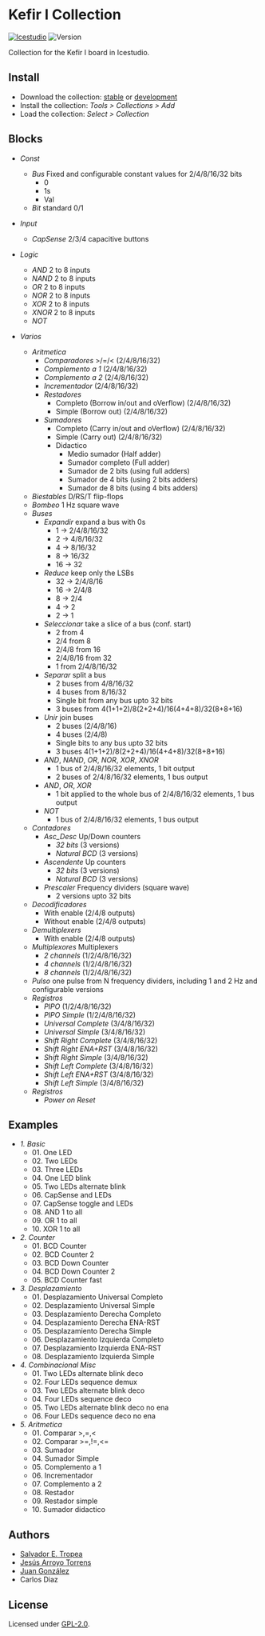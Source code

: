 # Kefir I Collection

[![Icestudio](https://img.shields.io/badge/collection-icestudio-blue.svg)](https://github.com/FPGAwars/icestudio)
![Version](https://img.shields.io/badge/version-v0.1.0-orange.svg)

Collection for the Kefir I board in Icestudio.

## Install

* Download the collection: [stable](https://github.com/set-soft/collection-kefir_i/archive/v0.1.0.zip) or [development](https://github.com/set-soft/collection-kefir_i/archive/master.zip)
* Install the collection: *Tools > Collections > Add*
* Load the collection: *Select > Collection*

## Blocks
* *Const*
  * *Bus* Fixed and configurable constant values for 2/4/8/16/32 bits
    * 0
    * 1s
    * Val
  * *Bit* standard 0/1

* *Input*
  * *CapSense* 2/3/4 capacitive buttons

* *Logic*
  * *AND* 2 to 8 inputs
  * *NAND* 2 to 8 inputs
  * *OR* 2 to 8 inputs
  * *NOR* 2 to 8 inputs
  * *XOR* 2 to 8 inputs
  * *XNOR* 2 to 8 inputs
  * *NOT*

* *Varios*
  * *Aritmetica*
    * *Comparadores* >/=/< (2/4/8/16/32)
    * *Complemento a 1* (2/4/8/16/32)
    * *Complemento a 2* (2/4/8/16/32)
    * *Incrementador* (2/4/8/16/32)
    * *Restadores*
      * Completo (Borrow in/out and oVerflow) (2/4/8/16/32)
      * Simple (Borrow out) (2/4/8/16/32)
    * *Sumadores*
      * Completo (Carry in/out and oVerflow) (2/4/8/16/32)
      * Simple (Carry out) (2/4/8/16/32)
      * Didactico
        * Medio sumador (Half adder)
        * Sumador completo (Full adder)
        * Sumador de 2 bits (using full adders)
        * Sumador de 4 bits (using 2 bits adders)
        * Sumador de 8 bits (using 4 bits adders)
  * *Biestables* D/RS/T flip-flops
  * *Bombeo* 1 Hz square wave
  * *Buses*
    * *Expandir* expand a bus with 0s
      * 1 -> 2/4/8/16/32
      * 2 -> 4/8/16/32
      * 4 -> 8/16/32
      * 8 -> 16/32
      * 16 -> 32
    * *Reduce* keep only the LSBs
      * 32 -> 2/4/8/16
      * 16 -> 2/4/8
      * 8 -> 2/4
      * 4 -> 2
      * 2 -> 1
    * *Seleccionar* take a slice of a bus (conf. start)
      * 2 from 4
      * 2/4 from 8
      * 2/4/8 from 16
      * 2/4/8/16 from 32
      * 1 from 2/4/8/16/32
    * *Separar* split a bus
      * 2 buses from 4/8/16/32
      * 4 buses from 8/16/32
      * Single bit from any bus upto 32 bits
      * 3 buses from 4(1+1+2)/8(2+2+4)/16(4+4+8)/32(8+8+16)
    * *Unir* join buses
      * 2 buses (2/4/8/16)
      * 4 buses (2/4/8)
      * Single bits to any bus upto 32 bits
      * 3 buses 4(1+1+2)/8(2+2+4)/16(4+4+8)/32(8+8+16)
    * *AND*, *NAND*, *OR*, *NOR*, *XOR*, *XNOR*
      * 1 bus of 2/4/8/16/32 elements, 1 bit output
      * 2 buses of 2/4/8/16/32 elements, 1 bus output
    * *AND*, *OR*, *XOR*
      * 1 bit applied to the whole bus of 2/4/8/16/32 elements, 1 bus output
    * *NOT*
      * 1 bus of 2/4/8/16/32 elements, 1 bus output
  * *Contadores*
    * *Asc_Desc* Up/Down counters
      * *32 bits* (3 versions)
      * *Natural BCD* (3 versions)
    * *Ascendente* Up counters
      * *32 bits* (3 versions)
      * *Natural BCD* (3 versions)
    * *Prescaler* Frequency dividers (square wave)
      * 2 versions upto 32 bits
  * *Decodificadores*
    * With enable (2/4/8 outputs)
    * Without enable (2/4/8 outputs)
  * *Demultiplexers*
    * With enable (2/4/8 outputs)
  * *Multiplexores* Multiplexers
    * *2 channels* (1/2/4/8/16/32)
    * *4 channels* (1/2/4/8/16/32)
    * *8 channels* (1/2/4/8/16/32)
  * *Pulso* one pulse from N frequency dividers, including 1 and 2 Hz and configurable versions
  * *Registros*
    * *PIPO* (1/2/4/8/16/32)
    * *PIPO Simple* (1/2/4/8/16/32)
    * *Universal Complete* (3/4/8/16/32)
    * *Universal Simple* (3/4/8/16/32)
    * *Shift Right Complete* (3/4/8/16/32)
    * *Shift Right ENA+RST* (3/4/8/16/32)
    * *Shift Right Simple* (3/4/8/16/32)
    * *Shift Left Complete* (3/4/8/16/32)
    * *Shift Left ENA+RST* (3/4/8/16/32)
    * *Shift Left Simple* (3/4/8/16/32)
  * *Registros*
    * *Power on Reset*

## Examples
* *1\. Basic*
  * 01\. One LED
  * 02\. Two LEDs
  * 03\. Three LEDs
  * 04\. One LED blink
  * 05\. Two LEDs alternate blink
  * 06\. CapSense and LEDs
  * 07\. CapSense toggle and LEDs
  * 08\. AND 1 to all
  * 09\. OR 1 to all
  * 10\. XOR 1 to all
* *2\. Counter*
  * 01\. BCD Counter
  * 02\. BCD Counter 2
  * 03\. BCD Down Counter
  * 04\. BCD Down Counter 2
  * 05\. BCD Counter fast
* *3\. Desplazamiento*
  * 01\. Desplazamiento Universal Completo
  * 02\. Desplazamiento Universal Simple
  * 03\. Desplazamiento Derecha Completo
  * 04\. Desplazamiento Derecha ENA-RST
  * 05\. Desplazamiento Derecha Simple
  * 06\. Desplazamiento Izquierda Completo
  * 07\. Desplazamiento Izquierda ENA-RST
  * 08\. Desplazamiento Izquierda Simple
* *4\. Combinacional Misc*
  * 01\. Two LEDs alternate blink deco
  * 02\. Four LEDs sequence demux
  * 03\. Two LEDs alternate blink deco
  * 04\. Four LEDs sequence deco
  * 05\. Two LEDs alternate blink deco no ena
  * 06\. Four LEDs sequence deco no ena
* *5\. Aritmetica*
  * 01\. Comparar >,=,<
  * 02\. Comparar >=,!=,<=
  * 03\. Sumador
  * 04\. Sumador Simple
  * 05\. Complemento a 1
  * 06\. Incrementador
  * 07\. Complemento a 2
  * 08\. Restador
  * 09\. Restador simple
  * 10\. Sumador didactico

## Authors
* [Salvador E. Tropea](https://github.com/set-soft)
* [Jesús Arroyo Torrens](https://github.com/Jesus89)
* [Juan González](https://github.com/Obijuan)
* Carlos Diaz

## License

Licensed under [GPL-2.0](https://opensource.org/licenses/GPL-2.0).
